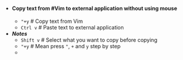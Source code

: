 - #### Copy text from #Vim to external application without using mouse
	- `"+y` # Copy text from Vim
	- `Ctrl v` # Paste text to external application
- ***Notes***
	- `Shift v` # Select what you want to copy before copying
	- `"+y` # Mean press `"`, `+` and `y` step by step
	-